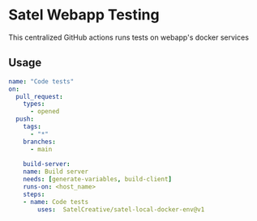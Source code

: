 # Satel Webapp Testing
This centralized GitHub actions runs tests on webapp's docker services

## Usage 
```yml
name: "Code tests"
on:
  pull_request:
    types:
      - opened
  push:
    tags:
      - "*"
    branches:
      - main  
    
    build-server:
    name: Build server
    needs: [generate-variables, build-client]
    runs-on: <host_name>
    steps:
    - name: Code tests
        uses:  SatelCreative/satel-local-docker-env@v1
```        
